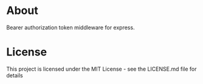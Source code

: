 # About
Bearer authorization token middleware for express.

# License
This project is licensed under the MIT License - see the LICENSE.md file for details